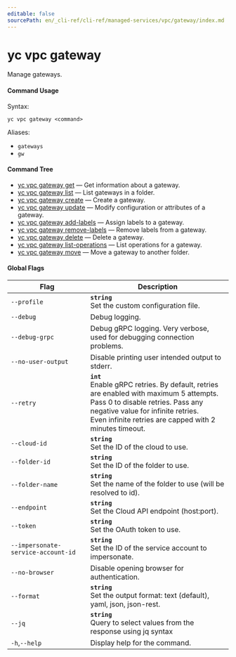 ```yaml
---
editable: false
sourcePath: en/_cli-ref/cli-ref/managed-services/vpc/gateway/index.md
---
```


# yc vpc gateway

Manage gateways.

#### Command Usage

Syntax: 

`yc vpc gateway <command>`

Aliases: 

- `gateways`
- `gw`

#### Command Tree

- [yc vpc gateway get](get.md) — Get information about a gateway.
- [yc vpc gateway list](list.md) — List gateways in a folder.
- [yc vpc gateway create](create.md) — Create a gateway.
- [yc vpc gateway update](update.md) — Modify configuration or attributes of a gateway.
- [yc vpc gateway add-labels](add-labels.md) — Assign labels to a gateway.
- [yc vpc gateway remove-labels](remove-labels.md) — Remove labels from a gateway.
- [yc vpc gateway delete](delete.md) — Delete a gateway.
- [yc vpc gateway list-operations](list-operations.md) — List operations for a gateway.
- [yc vpc gateway move](move.md) — Move a gateway to another folder.

#### Global Flags

| Flag | Description |
|----|----|
|`--profile`|<b>`string`</b><br/>Set the custom configuration file.|
|`--debug`|Debug logging.|
|`--debug-grpc`|Debug gRPC logging. Very verbose, used for debugging connection problems.|
|`--no-user-output`|Disable printing user intended output to stderr.|
|`--retry`|<b>`int`</b><br/>Enable gRPC retries. By default, retries are enabled with maximum 5 attempts.<br/>Pass 0 to disable retries. Pass any negative value for infinite retries.<br/>Even infinite retries are capped with 2 minutes timeout.|
|`--cloud-id`|<b>`string`</b><br/>Set the ID of the cloud to use.|
|`--folder-id`|<b>`string`</b><br/>Set the ID of the folder to use.|
|`--folder-name`|<b>`string`</b><br/>Set the name of the folder to use (will be resolved to id).|
|`--endpoint`|<b>`string`</b><br/>Set the Cloud API endpoint (host:port).|
|`--token`|<b>`string`</b><br/>Set the OAuth token to use.|
|`--impersonate-service-account-id`|<b>`string`</b><br/>Set the ID of the service account to impersonate.|
|`--no-browser`|Disable opening browser for authentication.|
|`--format`|<b>`string`</b><br/>Set the output format: text (default), yaml, json, json-rest.|
|`--jq`|<b>`string`</b><br/>Query to select values from the response using jq syntax|
|`-h`,`--help`|Display help for the command.|

